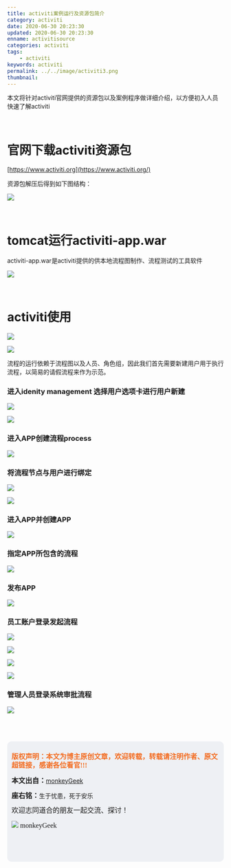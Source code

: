 ```yaml
---
title: activiti案例运行及资源包简介
category: activiti
date: 2020-06-30 20:23:30
updated: 2020-06-30 20:23:30
enname: activitisource
categories: activiti
tags:
	- activiti
keywords: activiti
permalink: ../../image/activiti3.png
thumbnail:
---
```


本文将针对activiti官网提供的资源包以及案例程序做详细介绍，以方便初入人员快速了解activiti<!--more-->

</br>



# 官网下载activiti资源包

[https://www.activiti.org](https://www.activiti.org/)

资源包解压后得到如下图结构：

![](../../../../image/activiti1.png)

</br>



# tomcat运行activiti-app.war

activiti-app.war是activiti提供的供本地流程图制作、流程测试的工具软件

![](../../../../image/activiti2.png)

</br>



# activiti使用

![](../../../../image/activiti3.png)

![](../../../../image/activiti4.png)

流程的运行依赖于流程图以及人员、角色组，因此我们首先需要新建用户用于执行流程，以简易的请假流程来作为示范。



### 进入idenity management 选择用户选项卡进行用户新建

![](../../../../image/activiti5.png)

![](../../../../image/activiti6.png)



### 进入APP创建流程process

![](../../../../image/activiti7.png)



### 将流程节点与用户进行绑定

![](../../../../image/activiti8.png)

![](../../../../image/activiti9.png)



### 进入APP并创建APP

![](../../../../image/activiti10.png)



### 指定APP所包含的流程

![](../../../../image/activiti11.png)



### 发布APP

![](../../../../image/activiti12.png)



### 员工账户登录发起流程

![](../../../../image/activiti13.png)

![](../../../../image/activiti14.png)

![](../../../../image/activiti15.png)

![](../../../../image/activiti16.png)



### 管理人员登录系统审批流程

![](../../../../image/activiti17.png)



</br>

</br>

</br>

<script>
var _hmt = _hmt || [];
(function() {
  var hm = document.createElement("script");
  hm.src = "https://hm.baidu.com/hm.js?2f798e6b269c8a40f12bef25d7f1876d";
  var s = document.getElementsByTagName("script")[0]; 
  s.parentNode.insertBefore(hm, s);
})();
</script>

<div style="height:260px; background-color:rgb(238,240,244); padding:10px;border-radius:10px;">
    <p style="color:#f36c21;font:bold 16px/20px 'kaiTi';">
      版权声明：本文为博主原创文章，欢迎转载，转载请注明作者、原文超链接，感谢各位看官!!!
    </p>
    <p>
      <span style="font:bold 16px/20px 'kaiTi';">本文出自：</span><a href="https://monkeyGeek369.github.io">monkeyGeek</a> 
    </p>
    <p>
      <span style="font:bold 16px/20px 'kaiTi';">座右铭：</span><span>生于忧患，死于安乐</span> 
    </p>
    <p>
      <span style="font:16px/20px 'kaiTi';">欢迎志同道合的朋友一起交流、探讨！</span> 
    </p>
    <img style="height:auto; width:auto;flot:left;" src="../../../../image/monkey64.png" /><span style="font:16px/20px 'kaiTi';flot:left;">   monkeyGeek</span>


